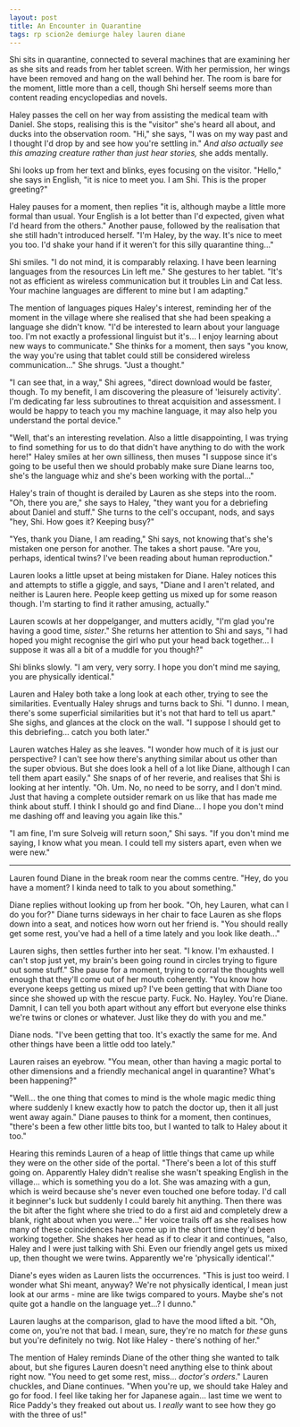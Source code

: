 ```yaml
---
layout: post
title: An Encounter in Quarantine
tags: rp scion2e demiurge haley lauren diane
---
```


Shi sits in quarantine, connected to several machines that are examining her as she sits and reads from her tablet screen. With her permission, her wings have been removed and hang on the wall behind her. The room is bare for the moment, little more than a cell, though Shi herself seems more than content reading encyclopedias and novels.

Haley passes the cell on her way from assisting the medical team with Daniel. She stops, realising this is the "visitor" she's heard all about, and ducks into the observation room. "Hi," she says, "I was on my way past and I thought I'd drop by and see how you're settling in." *And also actually see this amazing creature rather than just hear stories,* she adds mentally.

Shi looks up from her text and blinks, eyes focusing on the visitor. "Hello," she says in English, "it is nice to meet you. I am Shi. This is the proper greeting?"

Haley pauses for a moment, then replies "it is, although maybe a little more formal than usual. Your English is a lot better than I'd expected, given what I'd heard from the others." Another pause, followed by the realisation that she still hadn't introduced herself. "I'm Haley, by the way. It's nice to meet you too. I'd shake your hand if it weren't for this silly quarantine thing..."

Shi smiles. "I do not mind, it is comparably relaxing. I have been learning languages from the resources Lin left me." She gestures to her tablet. "It's not as efficient as wireless communication but it troubles Lin and Cat less. Your machine languages are different to mine but I am adapting."

The mention of languages piques Haley's interest, reminding her of the moment in the village where she realised that she had been speaking a language she didn't know. "I'd be interested to learn about your language too. I'm not exactly a professional linguist but it's... I enjoy learning about new ways to communicate." She thinks for a moment, then says "you know, the way you're using that tablet could still be considered wireless communication..." She shrugs. "Just a thought."

"I can see that, in a way," Shi agrees, "direct download would be faster, though. To my benefit, I am discovering the pleasure of 'leisurely activity'. I'm dedicating far less subroutines to threat acquisition and assessment. I would be happy to teach you my machine language, it may also help you understand the portal device."

"Well, that's an interesting revelation. Also a little disappointing, I was trying to find something for us to do that didn't have anything to do with the work here!" Haley smiles at her own silliness, then muses "I suppose since it's going to be useful then we should probably make sure Diane learns too, she's the language whiz and she's been working with the portal..."

Haley's train of thought is derailed by Lauren as she steps into the room. "Oh, there you are," she says to Haley, "they want you for a debriefing about Daniel and stuff." She turns to the cell's occupant, nods, and says "hey, Shi. How goes it? Keeping busy?"

"Yes, thank you Diane, I am reading," Shi says, not knowing that's she's mistaken one person for another. The takes a short pause. "Are you, perhaps, identical twins? I've been reading about human reproduction."

Lauren looks a little upset at being mistaken for Diane. Haley notices this and attempts to stifle a giggle, and says, "Diane and I aren't related, and neither is Lauren here. People keep getting us mixed up for some reason though. I'm starting to find it rather amusing, actually."

Lauren scowls at her doppelganger, and mutters acidly, "I'm glad you're having a good time, *sister*." She returns her attention to Shi and says, "I had hoped you might recognise the girl who put your head back together... I suppose it was all a bit of a muddle for you though?"

Shi blinks slowly. "I am very, very sorry. I hope you don't mind me saying, you are physically identical."

Lauren and Haley both take a long look at each other, trying to see the similarities. Eventually Haley shrugs and turns back to Shi. "I dunno. I mean, there's some superficial similarities but it's not that hard to tell us apart." She sighs, and glances at the clock on the wall. "I suppose I should get to this debriefing... catch you both later."

Lauren watches Haley as she leaves. "I wonder how much of it is just our perspective? I can't see how there's anything similar about us other than the super obvious. But she does look a hell of a lot like Diane, although I can tell them apart easily." She snaps of of her reverie, and realises that Shi is looking at her intently. "Oh. Um. No, no need to be sorry, and I don't mind. Just that having a complete outsider remark on us like that has made me think about stuff. I think I should go and find Diane... I hope you don't mind me dashing off and leaving you again like this."

"I am fine, I'm sure Solveig will return soon," Shi says. "If you don't mind me saying, I know what you mean. I could tell my sisters apart, even when we were new."

---

Lauren found Diane in the break room near the comms centre. "Hey, do you have a moment? I kinda need to talk to you about something."

Diane replies without looking up from her book. "Oh, hey Lauren, what can I do you for?" Diane turns sideways in her chair to face Lauren as she flops down into a seat, and notices how worn out her friend is. "You should really get some rest, you've had a hell of a time lately and you look like death..."

Lauren sighs, then settles further into her seat. "I know. I'm exhausted. I can't stop just yet, my brain's been going round in circles trying to figure out some stuff." She pause for a moment, trying to corral the thoughts well enough that they'll come out of her mouth coherently. "You know how everyone keeps getting us mixed up? I've been getting that with Diane too since she showed up with the rescue party. Fuck. No. Hayley. You're Diane. Damnit, I can tell you both apart without any effort but everyone else thinks we're twins or clones or whatever. Just like they do with you and me."

Diane nods. "I've been getting that too. It's exactly the same for me. And other things have been a little odd too lately."

Lauren raises an eyebrow. "You mean, other than having a magic portal to other dimensions and a friendly mechanical angel in quarantine? What's been happening?"

"Well... the one thing that comes to mind is the whole magic medic thing where suddenly I knew exactly how to patch the doctor up, then it all just went away again." Diane pauses to think for a moment, then continues, "there's been a few other little bits too, but I wanted to talk to Haley about it too."

Hearing this reminds Lauren of a heap of little things that came up while they were on the other side of the portal. "There's been a lot of this stuff going on. Apparently Haley didn't realise she wasn't speaking English in the village... which is something you do a lot. She was amazing with a gun, which is weird because she's never even touched one before today. I'd call it beginner's luck but suddenly I could barely hit anything. Then there was the bit after the fight where she tried to do a first aid and completely drew a blank, right about when you were..." Her voice trails off as she realises how many of these coincidences have come up in the short time they'd been working together. She shakes her head as if to clear it and continues, "also, Haley and I were just talking with Shi. Even our friendly angel gets us mixed up, then thought we were twins. Apparently we're 'physically identical'."

Diane's eyes widen as Lauren lists the occurrences. "This is just too weird. I wonder what Shi meant, anyway? We're not physically identical, I mean just look at our arms - mine are like twigs compared to yours. Maybe she's not quite got a handle on the language yet...? I dunno."

Lauren laughs at the comparison, glad to have the mood lifted a bit. "Oh, come on, you're not that bad. I mean, sure, they're no match for *these* guns but you're definitely no twig. Not like Haley - there's nothing of her."

The mention of Haley reminds Diane of the other thing she wanted to talk about, but she figures Lauren doesn't need anything else to think about right now. "You need to get some rest, miss... *doctor's orders*." Lauren chuckles, and Diane continues. "When you're up, we should take Haley and go for food. I feel like taking her for Japanese again... last time we went to Rice Paddy's they freaked out about us. I *really* want to see how they go with the three of us!"

